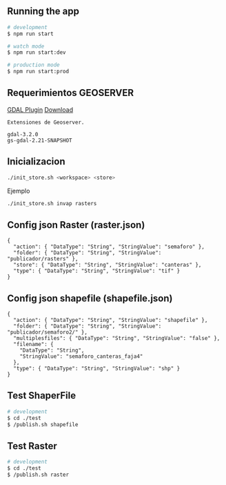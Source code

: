 ## Running the app

```bash
# development
$ npm run start

# watch mode
$ npm run start:dev

# production mode
$ npm run start:prod
```

## Requerimientos GEOSERVER

[GDAL Plugin](https://docs.geoserver.org/stable/en/user/data/raster/gdal.html)
[Download](https://build.geoserver.org/geoserver/2.21.x/ext-latest/geoserver-2.21-SNAPSHOT-gdal-plugin.zip)

```
Extensiones de Geoserver.

gdal-3.2.0
gs-gdal-2.21-SNAPSHOT
```

## Inicializacion

```bash
./init_store.sh <workspace> <store>
```

Ejemplo

```bash
./init_store.sh invap rasters
```

## Config json Raster (raster.json)

```
{
  "action": { "DataType": "String", "StringValue": "semaforo" },
  "folder": { "DataType": "String", "StringValue": "publicador/rasters" },
  "store": { "DataType": "String", "StringValue": "canteras" },
  "type": { "DataType": "String", "StringValue": "tif" }
}
```

## Config json shapefile (shapefile.json)

```
{
  "action": { "DataType": "String", "StringValue": "shapefile" },
  "folder": { "DataType": "String", "StringValue": "publicador/semaforo2/" },
  "multiplesfiles": { "DataType": "String", "StringValue": "false" },
  "filename": {
    "DataType": "String",
    "StringValue": "semaforo_canteras_faja4"
  },
  "type": { "DataType": "String", "StringValue": "shp" }
}

```

## Test ShaperFile

```bash
# development
$ cd ./test
$ /publish.sh shapefile

```

## Test Raster

```bash
# development
$ cd ./test
$ /publish.sh raster

```
